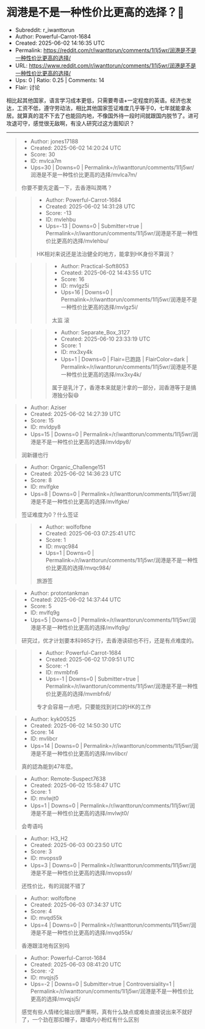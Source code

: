 # 润港是不是一种性价比更高的选择？🤔

- Subreddit: r_iwanttorun
- Author: Powerful-Carrot-1684
- Created: 2025-06-02 14:16:35 UTC
- Permalink: https://reddit.com/r/iwanttorun/comments/1l1j5wr/润港是不是一种性价比更高的选择/
- URL: https://www.reddit.com/r/iwanttorun/comments/1l1j5wr/润港是不是一种性价比更高的选择/
- Ups: 0 | Ratio: 0.25 | Comments: 14
- Flair: 讨论


相比起其他国家，语言学习成本更低，只需要粤语+一定程度的英语。经济也发达，工资不低，遵守劳动法，相比其他国家签证难度几乎等于0，七年就能拿永居。就算真的混不下去了也能回内地，不像国外待一段时间就跟国内脱节了。进可攻退可守，感觉很无敌啊，有没人研究过这方面知识？


---

> - Author: jones17188
> - Created: 2025-06-02 14:20:24 UTC
> - Score: 30
> - ID: mvlca7m
> - Ups=30 | Downs=0 | Permalink=/r/iwanttorun/comments/1l1j5wr/润港是不是一种性价比更高的选择/mvlca7m/
>
> 你要不要先定義一下，去香港叫潤嗎？

>> - Author: Powerful-Carrot-1684
>> - Created: 2025-06-02 14:31:28 UTC
>> - Score: -13
>> - ID: mvlehbu
>> - Ups=-13 | Downs=0 | Submitter=true | Permalink=/r/iwanttorun/comments/1l1j5wr/润港是不是一种性价比更高的选择/mvlehbu/
>>
>> HK相对来说还是法治健全的地方，能拿到HK身份不算润？

>>> - Author: Practical-Soft8053
>>> - Created: 2025-06-02 14:43:55 UTC
>>> - Score: 16
>>> - ID: mvlgz5i
>>> - Ups=16 | Downs=0 | Permalink=/r/iwanttorun/comments/1l1j5wr/润港是不是一种性价比更高的选择/mvlgz5i/
>>>
>>> 太监 滚

>>> - Author: Separate_Box_3127
>>> - Created: 2025-06-10 23:33:19 UTC
>>> - Score: 1
>>> - ID: mx3xy4k
>>> - Ups=1 | Downs=0 | Flair=已跑路 | FlairColor=dark | Permalink=/r/iwanttorun/comments/1l1j5wr/润港是不是一种性价比更高的选择/mx3xy4k/
>>>
>>> 属于是乳汁了，香港本来就是汁拿的一部分，润香港等于是搞港独分裂😄

> - Author: Aziser
> - Created: 2025-06-02 14:27:39 UTC
> - Score: 15
> - ID: mvldpy8
> - Ups=15 | Downs=0 | Permalink=/r/iwanttorun/comments/1l1j5wr/润港是不是一种性价比更高的选择/mvldpy8/
>
> 润新疆也行

> - Author: Organic_Challenge151
> - Created: 2025-06-02 14:36:23 UTC
> - Score: 8
> - ID: mvlfgke
> - Ups=8 | Downs=0 | Permalink=/r/iwanttorun/comments/1l1j5wr/润港是不是一种性价比更高的选择/mvlfgke/
>
> 签证难度为0？什么签证

>> - Author: wolfofbne
>> - Created: 2025-06-03 07:25:41 UTC
>> - Score: 1
>> - ID: mvqc984
>> - Ups=1 | Downs=0 | Permalink=/r/iwanttorun/comments/1l1j5wr/润港是不是一种性价比更高的选择/mvqc984/
>>
>> 旅游签

> - Author: protontankman
> - Created: 2025-06-02 14:37:44 UTC
> - Score: 5
> - ID: mvlfq9g
> - Ups=5 | Downs=0 | Permalink=/r/iwanttorun/comments/1l1j5wr/润港是不是一种性价比更高的选择/mvlfq9g/
>
> 研究过，优才计划要本科985才行，去香港读硕也不行，还是有点难度的。

>> - Author: Powerful-Carrot-1684
>> - Created: 2025-06-02 17:09:51 UTC
>> - Score: -1
>> - ID: mvmbfn6
>> - Ups=-1 | Downs=0 | Submitter=true | Permalink=/r/iwanttorun/comments/1l1j5wr/润港是不是一种性价比更高的选择/mvmbfn6/
>>
>> 专才会容易一点吧，只要能找到对口的HK的工作

> - Author: kyk00525
> - Created: 2025-06-02 14:50:30 UTC
> - Score: 14
> - ID: mvlibcr
> - Ups=14 | Downs=0 | Permalink=/r/iwanttorun/comments/1l1j5wr/润港是不是一种性价比更高的选择/mvlibcr/
>
> 真的認為能到47年麼。

> - Author: Remote-Suspect7638
> - Created: 2025-06-02 15:58:47 UTC
> - Score: 1
> - ID: mvlwjt0
> - Ups=1 | Downs=0 | Permalink=/r/iwanttorun/comments/1l1j5wr/润港是不是一种性价比更高的选择/mvlwjt0/
>
> 会粤语吗

> - Author: H3_H2
> - Created: 2025-06-03 00:23:50 UTC
> - Score: 3
> - ID: mvopss9
> - Ups=3 | Downs=0 | Permalink=/r/iwanttorun/comments/1l1j5wr/润港是不是一种性价比更高的选择/mvopss9/
>
> 还性价比，有的润就不错了

> - Author: wolfofbne
> - Created: 2025-06-03 07:34:37 UTC
> - Score: 4
> - ID: mvqd55k
> - Ups=4 | Downs=0 | Permalink=/r/iwanttorun/comments/1l1j5wr/润港是不是一种性价比更高的选择/mvqd55k/
>
> 香港跟洼地有区别吗

> - Author: Powerful-Carrot-1684
> - Created: 2025-06-03 08:41:20 UTC
> - Score: -2
> - ID: mvqjsj5
> - Ups=-2 | Downs=0 | Submitter=true | Controversiality=1 | Permalink=/r/iwanttorun/comments/1l1j5wr/润港是不是一种性价比更高的选择/mvqjsj5/
>
> 感觉有些人情绪化输出很严重啊，真有什么缺点或难处直接说出来不就好了，一个劲在那扣帽子，跟墙内小粉红有什么区别
